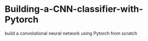 # Building-a-CNN-classifier-with-Pytorch
build a convolutional neural network using Pytorch from scratch
